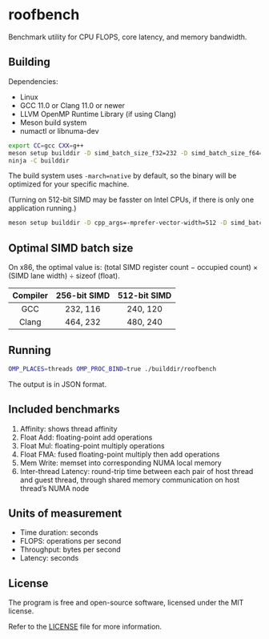 # roofbench

Benchmark utility for CPU FLOPS, core latency, and memory bandwidth.

## Building

Dependencies:
* Linux
* GCC 11.0 or Clang 11.0 or newer
* LLVM OpenMP Runtime Library (if using Clang)
* Meson build system
* numactl or libnuma-dev

```bash
export CC=gcc CXX=g++
meson setup builddir -D simd_batch_size_f32=232 -D simd_batch_size_f64=116
ninja -C builddir
```

The build system uses `-march=native` by default, so the binary will be optimized for your specific machine.

(Turning on 512-bit SIMD may be fasster on Intel CPUs, if there is only one application running.)
```bash
meson setup builddir -D cpp_args=-mprefer-vector-width=512 -D simd_batch_size_f32=464 -D simd_batch_size=232 --wipe
```

## Optimal SIMD batch size

On x86, the optimal value is: (total SIMD register count − occupied count) × (SIMD lane width) ÷ sizeof (float).

| Compiler | 256-bit SIMD | 512-bit SIMD |
|:--------:|:------------:|:------------:|
|   GCC    |   232, 116   |   240, 120   |
|  Clang   |   464, 232   |   480, 240   |

## Running

```bash
OMP_PLACES=threads OMP_PROC_BIND=true ./builddir/roofbench
```

The output is in JSON format.

## Included benchmarks

1. Affinity: shows thread affinity
2. Float Add: floating-point add operations
3. Float Mul: floating-point multiply operations
4. Float FMA: fused floating-point multiply then add operations
5. Mem Write: memset into corresponding NUMA local memory
6. Inter-thread Latency: round-trip time between each pair of host thread and guest thread, through shared memory communication on host thread’s NUMA node

## Units of measurement

* Time duration: seconds
* FLOPS: operations per second
* Throughput: bytes per second
* Latency: seconds

## License

The program is free and open-source software, licensed under the MIT license.

Refer to the [LICENSE](LICENSE) file for more information.
